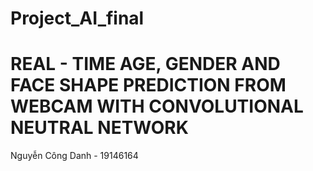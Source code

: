 # Project_AI_final 
#  REAL - TIME AGE, GENDER AND FACE SHAPE PREDICTION FROM WEBCAM WITH CONVOLUTIONAL NEUTRAL NETWORK
Nguyễn Công Danh - 19146164
